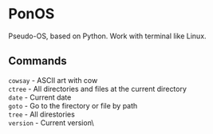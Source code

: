# PonOS
Pseudo-OS, based on Python. Work with terminal like Linux.

## Commands

`cowsay` - ASCII art with cow\
`ctree` - All directories and files at the current directory\
`date` - Current date\
`goto` - Go to the firectory or file by path\
`tree` - All direstories\
`version` - Current version\

